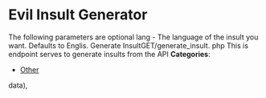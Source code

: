 # Evil Insult Generator


The following parameters are optional lang - The language of the insult you want. Defaults to Englis. Generate InsultGET/generate_insult. php This is endpoint serves to generate insults from the API
**Categories**:

- [Other](https://github/awesome-apis/awesome-apis#other)



data),


